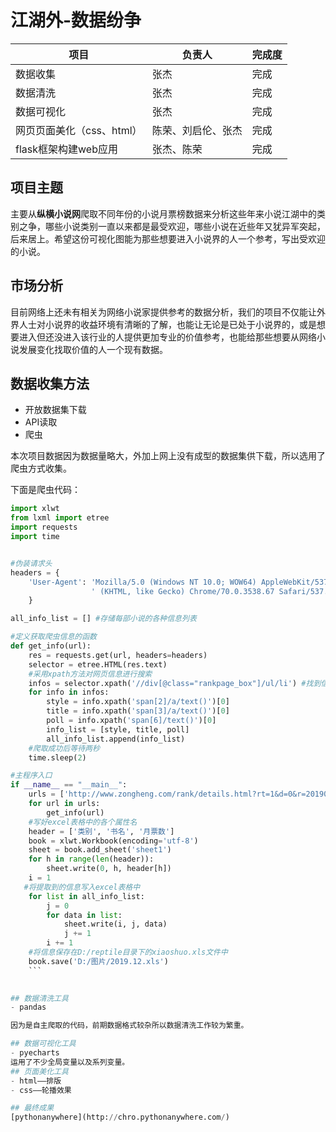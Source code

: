# 江湖外-数据纷争
| 项目|负责人 |完成度|
|---|---|---|
|数据收集|张杰|完成|
|数据清洗|张杰|完成|
|数据可视化|张杰|完成|
|网页页面美化（css、html）|陈荣、刘启伦、张杰|完成
|flask框架构建web应用|张杰、陈荣|完成

## 项目主题
主要从**纵横小说网**爬取不同年份的小说月票榜数据来分析这些年来小说江湖中的类别之争，哪些小说类别一直以来都是最受欢迎，哪些小说在近些年又犹异军突起，后来居上。希望这份可视化图能为那些想要进入小说界的人一个参考，写出受欢迎的小说。 

## 市场分析
目前网络上还未有相关为网络小说家提供参考的数据分析，我们的项目不仅能让外界人士对小说界的收益环境有清晰的了解，也能让无论是已处于小说界的，或是想要进入但还没进入该行业的人提供更加专业的价值参考，也能给那些想要从网络小说发展变化找取价值的人一个现有数据。
 
## 数据收集方法
- 开放数据集下载
- API读取
- 爬虫

本次项目数据因为数据量略大，外加上网上没有成型的数据集供下载，所以选用了爬虫方式收集。

下面是爬虫代码：

```python
import xlwt
from lxml import etree
import requests
import time


#伪装请求头
headers = {
    'User-Agent': 'Mozilla/5.0 (Windows NT 10.0; WOW64) AppleWebKit/537.36'
                  ' (KHTML, like Gecko) Chrome/70.0.3538.67 Safari/537.36'
    }

all_info_list = [] #存储每部小说的各种信息列表

#定义获取爬虫信息的函数
def get_info(url):
    res = requests.get(url, headers=headers)
    selector = etree.HTML(res.text)
  	#采用xpath方法对网页信息进行搜索
    infos = selector.xpath('//div[@class="rankpage_box"]/ul/li') #找到信息的循环点
    for info in infos:
        style = info.xpath('span[2]/a/text()')[0]
        title = info.xpath('span[3]/a/text()')[0]
        poll = info.xpath('span[6]/text()')[0]
        info_list = [style, title, poll]
        all_info_list.append(info_list)
    #爬取成功后等待两秒
    time.sleep(2)

#主程序入口
if __name__ == "__main__":
    urls = ['http://www.zongheng.com/rank/details.html?rt=1&d=0&r=2019012&c=0&p={}'.format(str(i)) for i in range(1, 3)]
    for url in urls:
        get_info(url)
    #写好excel表格中的各个属性名
    header = ['类别', '书名', '月票数']
    book = xlwt.Workbook(encoding='utf-8')
    sheet = book.add_sheet('sheet1')
    for h in range(len(header)):
        sheet.write(0, h, header[h])
    i = 1
   #将提取到的信息写入excel表格中
    for list in all_info_list:
        j = 0
        for data in list:
            sheet.write(i, j, data) 
            j += 1
        i += 1
    #将信息保存在D:/reptile目录下的xiaoshuo.xls文件中
    book.save('D:/图片/2019.12.xls')
    ```
    

## 数据清洗工具
- pandas

因为是自主爬取的代码，前期数据格式较杂所以数据清洗工作较为繁重。

## 数据可视化工具
- pyecharts
运用了不少全局变量以及系列变量。
## 页面美化工具
- html——排版
- css——轮播效果

## 最终成果
[pythonanywhere](http://chro.pythonanywhere.com/)




